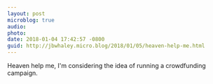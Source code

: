 ```yaml
---
layout: post
microblog: true
audio: 
photo: 
date: 2018-01-04 17:42:57 -0800
guid: http://jbwhaley.micro.blog/2018/01/05/heaven-help-me.html
---
```

Heaven help me, I'm considering the idea of running a crowdfunding campaign.
